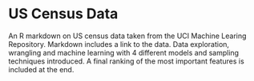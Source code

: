 # US Census Data

An R markdown on US census data taken from the UCI Machine Learing Repository. Markdown includes a link to the data. Data exploration, wrangling and machine learning with 4 different models and sampling techniques introduced. A final ranking of the most important features is included at the end.
